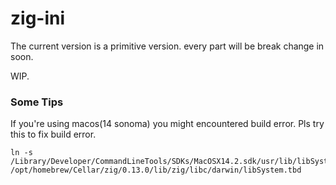 # zig-ini

The current version is a primitive version. every part will be break change in soon.

WIP.

### Some Tips

If you're using macos(14 sonoma) you might encountered build error. Pls try this to fix build error.

```shell
ln -s /Library/Developer/CommandLineTools/SDKs/MacOSX14.2.sdk/usr/lib/libSystem.tbd /opt/homebrew/Cellar/zig/0.13.0/lib/zig/libc/darwin/libSystem.tbd
```
